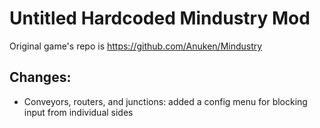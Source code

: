# Untitled Hardcoded Mindustry Mod
Original game's repo is https://github.com/Anuken/Mindustry
## Changes:
- Conveyors, routers, and junctions: added a config menu for blocking input from individual sides